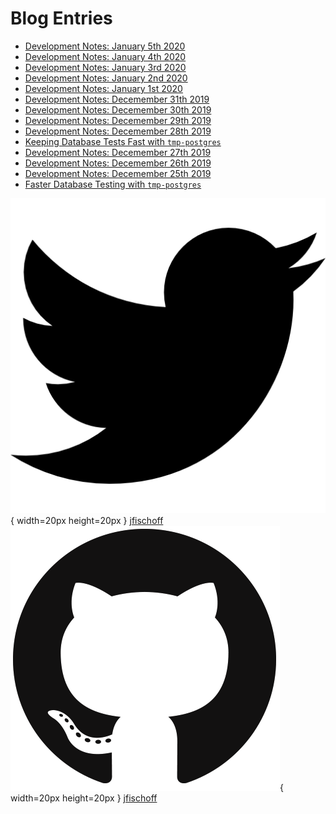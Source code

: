 # Blog Entries

- [Development Notes: January 5th 2020](blog/development-notes-01-05-20.html)
- [Development Notes: January 4th 2020](blog/development-notes-01-04-20.html)
- [Development Notes: January 3rd 2020](blog/development-notes-01-03-20.html)
- [Development Notes: January 2nd 2020](blog/development-notes-01-02-20.html)
- [Development Notes: January 1st 2020](blog/development-notes-01-01-20.html)
- [Development Notes: Decemember 31th 2019](blog/development-notes-12-31-19.html)
- [Development Notes: Decemember 30th 2019](blog/development-notes-12-30-19.html)
- [Development Notes: Decemember 29th 2019](blog/development-notes-12-29-19.html)
- [Development Notes: Decemember 28th 2019](blog/development-notes-12-28-19.html)
- [Keeping Database Tests Fast with `tmp-postgres`](blog/keeping-database-tests-fast.html)
- [Development Notes: Decemember 27th 2019](blog/development-notes-12-27-19.html)
- [Development Notes: Decemember 26th 2019](blog/development-notes-12-26-19.html)
- [Development Notes: Decemember 25th 2019](blog/development-notes-12-25-19.html)
- [Faster Database Testing with `tmp-postgres`](blog/faster-database-testing.html)

![twitter](./images/twitter.png){ width=20px height=20px } [jfischoff](https://twitter.com/jfischoff)
![github](./images/github.png){ width=20px height=20px } [jfischoff](https://github.com/jfischoff)
